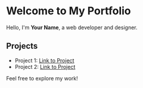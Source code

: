 # Welcome to My Portfolio
Hello, I'm **Your Name**, a web developer and designer.

## Projects
- Project 1: [Link to Project](https://github.com/your-username/project-1)
- Project 2: [Link to Project](https://github.com/your-username/project-2)

Feel free to explore my work!
